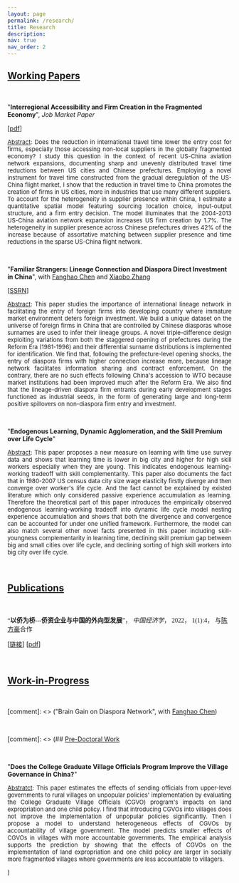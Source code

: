 ```yaml
---
layout: page
permalink: /research/
title: Research
description: 
nav: true
nav_order: 2
---
```




## <u>Working Papers</u>

<p>&nbsp;</p>

"**Interregional Accessibility and Firm Creation in the Fragmented Economy**", *Job Market Paper* 

[<a href="{{ site.url }}/assets/pdf/jmp.pdf" target="_blank">pdf</a>]

<font size="-1">
<p style="text-align: justify"> <ins>Abstract</ins>: Does the reduction in international travel time lower the entry cost for firms, especially those accessing non-local suppliers in the globally fragmented economy? I study this question in the context of recent US-China aviation network expansions, documenting sharp and unevenly distributed travel time reductions between US cities and Chinese prefectures. Employing a novel instrument for travel time constructed from the gradual deregulation of the US-China flight market, I show that the reduction in travel time to China promotes the creation of firms in US cities, more in industries that use many different suppliers. To account for the heterogeneity in supplier presence within China, I estimate a quantitative spatial model featuring sourcing location choice, input-output structure, and a firm entry decision. The model illuminates that the 2004-2013 US-China aviation network expansion increases US firm creation by 1.7%. The heterogeneity in supplier presence across Chinese prefectures drives 42% of the increase because of assortative matching between supplier presence and time reductions in the sparse US-China flight network.</p></font>


<p>&nbsp;</p>

"**Familiar Strangers: Lineage Connection and Diaspora Direct Investment in China**", with [Fanghao Chen](https://fanghaochen.github.io/homepage/) and [Xiaobo Zhang](https://en.gsm.pku.edu.cn/conjsxq.jsp?urltype=tree.TreeTempUrl&wbtreeid=1099&user_id=x.zhang) 

[[SSRN](https://papers.ssrn.com/sol3/papers.cfm?abstract_id=4004159)]

<font size="-1"> 
<p style="text-align: justify"><ins>Abstract</ins>: This paper studies the importance of international lineage network in facilitating the entry of foreign firms into developing country where immature market environment deters foreign investment. We build a unique dataset on the universe of foreign firms in China that are controlled by Chinese diasporas whose surnames are used to infer their lineage groups. A novel triple-difference design exploiting variations from both the staggered opening of prefectures during the Reform Era (1981-1996) and their differential surname distributions is implemented for identification. We find that, following the prefecture-level opening shocks, the entry of diaspora firms with higher connection increase more, because lineage network facilitates information sharing and contract enforcement. On the contrary, there are no such effects following China's accession to WTO because market institutions had been improved much after the Reform Era. We also find that the lineage-driven diaspora firm entrants during early development stages functioned as industrial seeds, in the form of generating large and long-term positive spillovers on non-diaspora firm entry and investment.</p></font>

<p>&nbsp;</p>

"**Endogenous Learning, Dynamic Agglomeration, and the Skill Premium over Life Cycle**"

<font size="-1"> 
<p style="text-align: justify"><ins>Abstract</ins>: This paper proposes a new measure on learning with time use survey data and shows that learning time is lower in big city and higher for high skill workers especially when they are young. This indicates endogenous learning-working tradeoff with skill complementarity. This paper also documents the fact that in 1980-2007 US census data city size wage elasticity firstly diverge and then converge over worker's life cycle. And the fact cannot be explained by existed literature which only considered passive experience accumulation as learning. Therefore the theoretical part of this paper introduces the empirically observed endogenous learning-working tradeoff into dynamic life cycle model nesting experience accumulation and shows that both the divergence and convergence can be accounted for under one unified framework. Furthermore, the model can also match several other novel facts presented in this paper including skill-youngness complementarity in learning time, declining skill premium gap between big and small cities over life cycle, and declining sorting of high skill workers into big city over life cycle.</p></font>


<p>&nbsp;</p>

## <u>Publications</u>

<p>&nbsp;</p>

<a style="font-family: Microsoft Yahei">“**以侨为桥---侨资企业与中国的外向型发展**”， *中国经济学*， 2022， 1(1):4， 与[陈方豪](https://fanghaochen.github.io/homepage/)合作</a>

[[链接](https://www.jcejournal.com.cn/CN/abstract/abstract3.shtml)] [<a href="{{ site.url }}/assets/pdf/pub1.pdf" target="_blank">pdf</a>]

 
<p>&nbsp;</p>


## <u>Work-in-Progress</u>

<p>&nbsp;</p>

[comment]: <> ("Brain Gain on Diaspora Network", with [Fanghao Chen](https://fanghaochen.github.io/homepage/))

<p>&nbsp;</p>

[comment]: <> (## <u>Pre-Doctoral Work</u>

<p>&nbsp;</p>

"**Does the College Graduate Village Officials Program Improve the Village Governance in China?**"

<font size="-1">
<p style="text-align: justify"><ins>Abstratct</ins>: This paper estimates the effects of sending officials from upper-level governments to rural villages on unpopular policies' implementation by evaluating the College Graduate Village Officials (CGVO) program's impacts on land expropriation and one child policy. I find that introducing CGVOs into villages does not improve the implementation of unpopular policies significantly. Then I propose a model to understand heterogeneous effects of CGVOs by accountability of village government. The model predicts smaller effects of CGVOs in villages with more accountable governments.  The empirical analysis supports the prediction by showing that the effects of CGVOs on the implementation of land expropriation and one child policy are larger in socially more fragmented villages where governments are less accountable to villagers.</p></font>)



